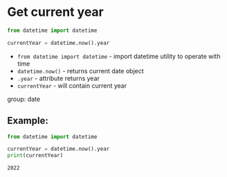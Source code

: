 # Get current year

```python
from datetime import datetime

currentYear = datetime.now().year
```

- `from datetime import datetime` - import datetime utility to operate with time
- `datetime.now()` - returns current date object
- `.year` - attribute returns year
- `currentYear` - will contain current year

group: date

## Example: 
```python
from datetime import datetime

currentYear = datetime.now().year
print(currentYear)
```
```
2022

```

